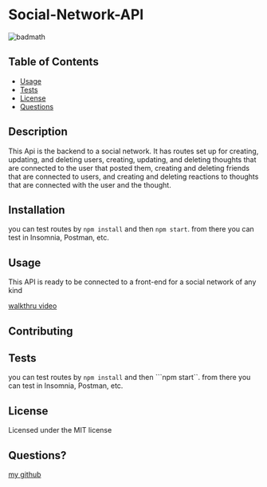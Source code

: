 # Social-Network-API
  ![badmath](https://img.shields.io/badge/license-MIT-green)

  ## Table of Contents

  * [Usage](#usage)
  * [Tests](#tests)
  * [License](#license)
  * [Questions](#questions)

  ## Description
  This Api is the backend to a social network. It has routes set up for creating, updating, and deleting users, creating, updating, and deleting thoughts that are connected to the user that posted them, creating and deleting friends that are connected to users, and creating and deleting reactions to thoughts that are connected with the user and the thought.
  ## Installation
  you can test routes by ```npm install``` and then ```npm start```. from there you can test in Insomnia, Postman, etc.
  ## Usage
  This API is ready to be connected to a front-end for a social network of any kind 
  
  
  [walkthru video](https://drive.google.com/file/d/1l7UbMFmJmtBZONVheYMPEsJ_1qFVtawi/view)
  ## Contributing
  
  ## Tests
   you can test routes by ```npm install``` and then ```npm start``. from there you can test in Insomnia, Postman, etc.
  
  ## License
  Licensed under the MIT license

  ## Questions? 
  [my github](https://www.github.com/itsclairehi)

  
